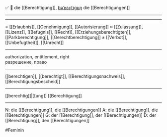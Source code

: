 ✅ 🔴 die [[Berechtigung]], [bəˈʁɛçtɪɡʊŋ](https://youglish.com/pronounce/Berechtigung/german)
die [[Berechtigungen]]

---

---
= [[Erlaubnis]], [[Genehmigung]], [[Autorisierung]]
≈ [[Zulassung]], [[Lizenz]], [[Befugnis]], [[Recht]], [[Erziehungsberechtigten]], [[Parkberechtigung]], [[Gerechtberechtigung]]
≠ [[Verbot]], [[Unbefugtheit]], [[Unrecht]]

---
authorization, entitlement, right  
разрешение, право

---
[[berechtigen]], [[berechtigt]], [[Berechtigungsnachweis]], [[Berechtigungsbescheid]]

---
[[berechtig]]|[[ung]]
[[Berechtigung]]


---
N: die [[Berechtigung]], die [[Berechtigungen]]
A: die [[Berechtigung]], die [[Berechtigungen]]
G: der [[Berechtigung]], der [[Berechtigungen]]
D: der [[Berechtigung]], den [[Berechtigungen]]


#Feminin 